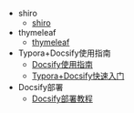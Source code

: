 * shiro
  * [shiro](/pages/shiro/SUMMARY)
* thymeleaf
  * [thymeleaf](/pages/thymeleaf/SUMMARY)
* Typora+Docsify使用指南
  * [Docsify使用指南](/pages/docsify-guide/Docsify使用指南.md)
  * [Typora+Docsify快速入门](/pages/docsify-guide/Typora+Docsify快速入门.md)
* Docsify部署
  * [Docsify部署教程](/pages/docsify-guide/Docsify部署教程.md)
